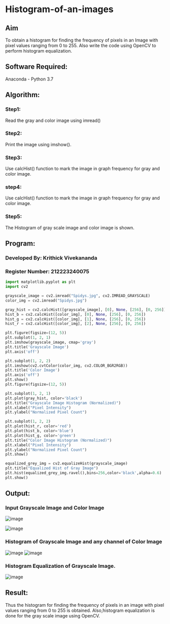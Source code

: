 # Histogram-of-an-images

## Aim
To obtain a histogram for finding the frequency of pixels in an Image with pixel values ranging from 0 to 255. Also write the code using OpenCV to perform histogram equalization.

## Software Required:
Anaconda - Python 3.7

## Algorithm:
### Step1:
Read the gray and color image using imread()

### Step2:
Print the image using imshow().

### Step3:
Use calcHist() function to mark the image in graph frequency for gray and color image.

### step4:
Use calcHist() function to mark the image in graph frequency for gray and color image.

### Step5:
The Histogram of gray scale image and color image is shown.

## Program:
### Developed By: Krithick Vivekananda
### Register Number: 212223240075
```python
import matplotlib.pyplot as plt 
import cv2

grayscale_image = cv2.imread("Spidys.jpg", cv2.IMREAD_GRAYSCALE)
color_img = cv2.imread("Spidys.jpg")

gray_hist = cv2.calcHist([grayscale_image], [0], None, [256], [0, 256])
hist_b = cv2.calcHist([color_img], [0], None, [256], [0, 256])
hist_g = cv2.calcHist([color_img], [1], None, [256], [0, 256])
hist_r = cv2.calcHist([color_img], [2], None, [256], [0, 256])

plt.figure(figsize=(12, 5))
plt.subplot(1, 2, 1)
plt.imshow(grayscale_image, cmap='gray')
plt.title('Grayscale Image')
plt.axis('off')

plt.subplot(1, 2, 2)
plt.imshow(cv2.cvtColor(color_img, cv2.COLOR_BGR2RGB))
plt.title('Color Image')
plt.axis('off')
plt.show()
plt.figure(figsize=(12, 5))

plt.subplot(1, 2, 1)
plt.plot(gray_hist, color='black')
plt.title("Grayscale Image Histogram (Normalized)")
plt.xlabel("Pixel Intensity")
plt.ylabel("Normalized Pixel Count")

plt.subplot(1, 2, 2)
plt.plot(hist_r, color='red')
plt.plot(hist_b, color='blue')
plt.plot(hist_g, color='green')
plt.title("Color Image Histogram (Normalized)")
plt.xlabel("Pixel Intensity")
plt.ylabel("Normalized Pixel Count")
plt.show()

equalized_grey_img = cv2.equalizeHist(grayscale_image)
plt.title("Equalized Hist of Gray Image")
plt.hist(equalized_grey_img.ravel(),bins=256,color='black',alpha=0.6)
plt.show()
```

## Output:
### Input Grayscale Image and Color Image
![image](https://github.com/user-attachments/assets/2a2bdcf1-c5cc-4828-86e9-110b01cc8672)

![image](https://github.com/user-attachments/assets/480ffd9a-0cee-4292-a145-a7b91af7619e)

### Histogram of Grayscale Image and any channel of Color Image
![image](https://github.com/user-attachments/assets/9593e476-26e6-4397-b535-3ea783a0a1f3)
![image](https://github.com/user-attachments/assets/3b954134-ffad-482f-9c70-633b511995a7)

### Histogram Equalization of Grayscale Image.
![image](https://github.com/user-attachments/assets/39f68ee5-48cf-49ba-ac4c-36ac6910df09)


## Result: 
Thus the histogram for finding the frequency of pixels in an image with pixel values ranging from 0 to 255 is obtained. Also,histogram equalization is done for the gray scale image using OpenCV.
